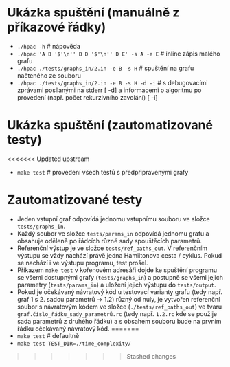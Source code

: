 # Ukázka spuštění (manuálně z příkazové řádky)

- `./hpac -h` # nápověda
- `./hpac 'A B '$'\n'' B D '$'\n'' D E' -s A -e E` # inline zápis malého grafu
- `./hpac ./tests/graphs_in/2.in -e B -s H` # spuštění na grafu načteného ze souboru
- `./hpac ./tests/graphs_in/2.in -e B -s H -d -i` # s debugovacími zprávami posílanými na stderr [ -d] a informacemi o algoritmu po provedení (např. počet rekurzivního zavolání) [ -i]

# Ukázka spuštění (zautomatizované testy)

<<<<<<< Updated upstream
 - `make test` # provedení všech testů s předpřipravenými grafy

# Zautomatizované testy

- Jeden vstupní graf odpovídá jednomu vstupnímu souboru ve složce `tests/graphs_in`.
- Každý soubor ve složce `tests/params_in` odpovídá jednomu grafu a obsahuje oděleně po řádcích různé sady spouštěcích parametrů.
- Referenční výstup je ve složce `tests/ref_paths_out`. V referenčním výstupu se vždy nachází právě jedna Hamiltonova cesta / cyklus. Pokud se nachází i ve výstupu programu, test prošel.
- Příkazem `make test` v kořenovém adresáři dojde ke spuštění programu se všemi dostupnými grafy (`tests/graphs_in`) a postupně se všemi jejich parametry (`tests/params_in`) a uložení jejich výstupu do `tests/output`.
- Pokud je očekávaný návratový kód u testovací varianty grafu (tedy např. graf 1 s 2. sadou parametrů -> 1.2) různý od nuly, je vytvořen referenční soubor s návratovým kódem ve složce (`./tests/ref_paths_out`) ve tvaru `graf.číslo_řádku_sady_parametrů.rc` (tedy např. `1.2.rc` kde se použije sada parametrů z druhého řádku) a s obsahem souboru bude na prvním řádku očekávaný návratový kód.
=======
 - `make test` # defaultně
 - `make test TEST_DIR=./time_complexity/`
>>>>>>> Stashed changes
